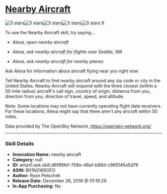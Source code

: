 # [Nearby Aircraft](http://alexa.amazon.com/#skills/amzn1.ask.skill.d6f99fe1-708e-46a1-b88d-c965145e5d76)
![3 stars](../../images/ic_star_black_18dp_1x.png)![3 stars](../../images/ic_star_black_18dp_1x.png)![3 stars](../../images/ic_star_black_18dp_1x.png)![3 stars](../../images/ic_star_border_black_18dp_1x.png)![3 stars](../../images/ic_star_border_black_18dp_1x.png) 9

To use the Nearby Aircraft skill, try saying...

* *Alexa, open nearby aircraft*

* *Alexa, ask nearby aircraft for flights near Seattle, WA*

* *Alexa, ask nearby aircraft for nearby planes*

Ask Alexa for information about aircraft flying near you right now.

Tell Nearby Aircraft to find nearby aircraft around any zip code or city in the United States. Nearby Aircraft will respond with the three closest (within a 50 mile radius) aircraft's call sign, country of origin, distance from you, direction from you, direction of travel, speed, and altitude.

Note: Some locations may not have currently operating flight data receivers. For these locations, Alexa might say that there aren't any aircraft within 50 miles.

Data provided by The OpenSky Network, https://opensky-network.org/

***

### Skill Details

* **Invocation Name:** nearby aircraft
* **Category:** null
* **ID:** amzn1.ask.skill.d6f99fe1-708e-46a1-b88d-c965145e5d76
* **ASIN:** B01N2W6OFO
* **Author:** Ryan Petschek
* **Release Date:** December 26, 2016 @ 01:19:29
* **In-App Purchasing:** No
